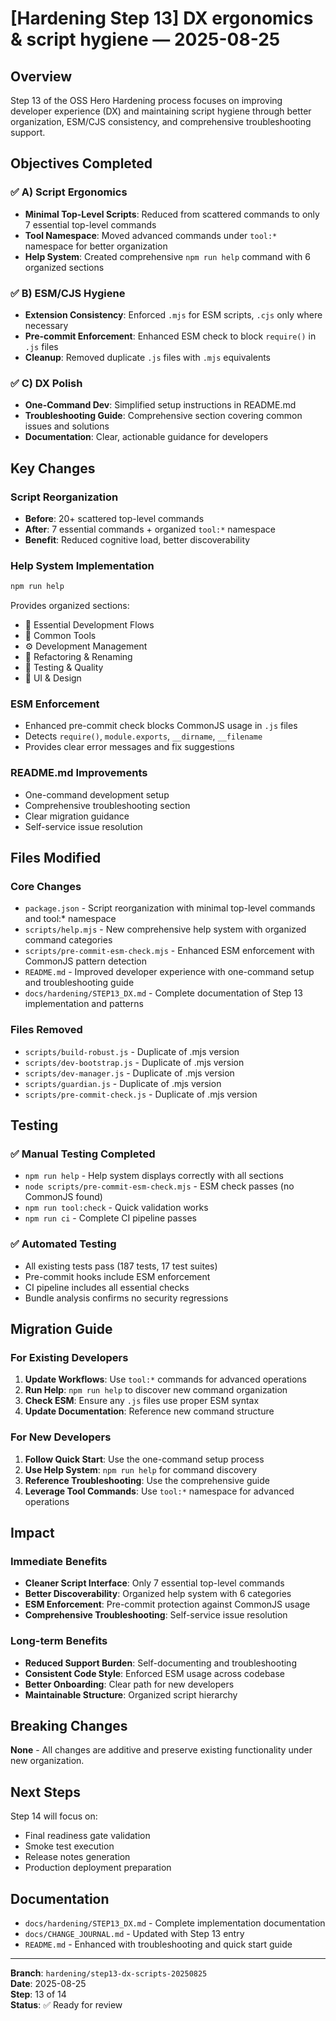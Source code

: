 # [Hardening Step 13] DX ergonomics & script hygiene — 2025-08-25

## Overview

Step 13 of the OSS Hero Hardening process focuses on improving developer experience (DX) and maintaining script hygiene through better organization, ESM/CJS consistency, and comprehensive troubleshooting support.

## Objectives Completed

### ✅ A) Script Ergonomics
- **Minimal Top-Level Scripts**: Reduced from scattered commands to only 7 essential top-level commands
- **Tool Namespace**: Moved advanced commands under `tool:*` namespace for better organization
- **Help System**: Created comprehensive `npm run help` command with 6 organized sections

### ✅ B) ESM/CJS Hygiene
- **Extension Consistency**: Enforced `.mjs` for ESM scripts, `.cjs` only where necessary
- **Pre-commit Enforcement**: Enhanced ESM check to block `require()` in `.js` files
- **Cleanup**: Removed duplicate `.js` files with `.mjs` equivalents

### ✅ C) DX Polish
- **One-Command Dev**: Simplified setup instructions in README.md
- **Troubleshooting Guide**: Comprehensive section covering common issues and solutions
- **Documentation**: Clear, actionable guidance for developers

## Key Changes

### Script Reorganization
- **Before**: 20+ scattered top-level commands
- **After**: 7 essential commands + organized `tool:*` namespace
- **Benefit**: Reduced cognitive load, better discoverability

### Help System Implementation
```bash
npm run help
```
Provides organized sections:
- 🎯 Essential Development Flows
- 🔧 Common Tools  
- ⚙️ Development Management
- 🔄 Refactoring & Renaming
- 🧪 Testing & Quality
- 🎨 UI & Design

### ESM Enforcement
- Enhanced pre-commit check blocks CommonJS usage in `.js` files
- Detects `require()`, `module.exports`, `__dirname`, `__filename`
- Provides clear error messages and fix suggestions

### README.md Improvements
- One-command development setup
- Comprehensive troubleshooting section
- Clear migration guidance
- Self-service issue resolution

## Files Modified

### Core Changes
- `package.json` - Script reorganization with minimal top-level commands and tool:* namespace
- `scripts/help.mjs` - New comprehensive help system with organized command categories
- `scripts/pre-commit-esm-check.mjs` - Enhanced ESM enforcement with CommonJS pattern detection
- `README.md` - Improved developer experience with one-command setup and troubleshooting guide
- `docs/hardening/STEP13_DX.md` - Complete documentation of Step 13 implementation and patterns

### Files Removed
- `scripts/build-robust.js` - Duplicate of .mjs version
- `scripts/dev-bootstrap.js` - Duplicate of .mjs version
- `scripts/dev-manager.js` - Duplicate of .mjs version
- `scripts/guardian.js` - Duplicate of .mjs version
- `scripts/pre-commit-check.js` - Duplicate of .mjs version

## Testing

### ✅ Manual Testing Completed
- `npm run help` - Help system displays correctly with all sections
- `node scripts/pre-commit-esm-check.mjs` - ESM check passes (no CommonJS found)
- `npm run tool:check` - Quick validation works
- `npm run ci` - Complete CI pipeline passes

### ✅ Automated Testing
- All existing tests pass (187 tests, 17 test suites)
- Pre-commit hooks include ESM enforcement
- CI pipeline includes all essential checks
- Bundle analysis confirms no security regressions

## Migration Guide

### For Existing Developers
1. **Update Workflows**: Use `tool:*` commands for advanced operations
2. **Run Help**: `npm run help` to discover new command organization
3. **Check ESM**: Ensure any `.js` files use proper ESM syntax
4. **Update Documentation**: Reference new command structure

### For New Developers
1. **Follow Quick Start**: Use the one-command setup process
2. **Use Help System**: `npm run help` for command discovery
3. **Reference Troubleshooting**: Use the comprehensive guide
4. **Leverage Tool Commands**: Use `tool:*` namespace for advanced operations

## Impact

### Immediate Benefits
- **Cleaner Script Interface**: Only 7 essential top-level commands
- **Better Discoverability**: Organized help system with 6 categories
- **ESM Enforcement**: Pre-commit protection against CommonJS usage
- **Comprehensive Troubleshooting**: Self-service issue resolution

### Long-term Benefits
- **Reduced Support Burden**: Self-documenting and troubleshooting
- **Consistent Code Style**: Enforced ESM usage across codebase
- **Better Onboarding**: Clear path for new developers
- **Maintainable Structure**: Organized script hierarchy

## Breaking Changes
**None** - All changes are additive and preserve existing functionality under new organization.

## Next Steps
Step 14 will focus on:
- Final readiness gate validation
- Smoke test execution
- Release notes generation
- Production deployment preparation

## Documentation
- `docs/hardening/STEP13_DX.md` - Complete implementation documentation
- `docs/CHANGE_JOURNAL.md` - Updated with Step 13 entry
- `README.md` - Enhanced with troubleshooting and quick start guide

---

**Branch**: `hardening/step13-dx-scripts-20250825`  
**Date**: 2025-08-25  
**Step**: 13 of 14  
**Status**: ✅ Ready for review
